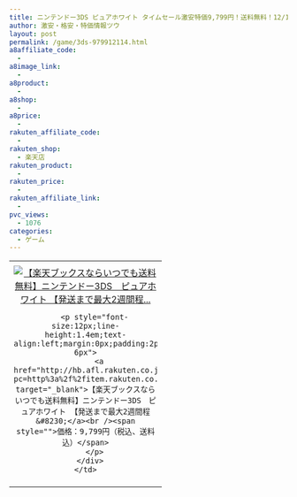 ```yaml
---
title: ニンテンドー3DS ピュアホワイト タイムセール激安特価9,799円！送料無料！12/1(月)14時〜
author: 激安・格安・特価情報ツウ
layout: post
permalink: /game/3ds-979912114.html
a8affiliate_code:
  - 
a8image_link:
  - 
a8product:
  - 
a8shop:
  - 
a8price:
  - 
rakuten_affiliate_code:
  - 
rakuten_shop:
  - 楽天店
rakuten_product:
  - 
rakuten_price:
  - 
rakuten_affiliate_link:
  - 
pvc_views:
  - 1076
categories:
  - ゲーム
---
```

<table border="0" cellpadding="0" cellspacing="0">
  <tr>
    <td valign="top">
      <div style="border:1px none;margin:0px;padding:6px 0px;width:260px;text-align:center;float:left">
        <a href="http://hb.afl.rakuten.co.jp/hgc/012cde47.e006c961.05c4d760.e09cc467/?pc=http%3a%2f%2fitem.rakuten.co.jp%2fbook%2f12486148%2f%3fscid%3daf_link_tbl&m=http%3a%2f%2fm.rakuten.co.jp%2fbook%2fi%2f16644010%2f" target="_blank"><img src="http://hbb.afl.rakuten.co.jp/hgb/?pc=http%3a%2f%2fthumbnail.image.rakuten.co.jp%2f%400_mall%2fbook%2fcabinet%2f0798%2f4902370520798.jpg%3f_ex%3d240x240&m=http%3a%2f%2fthumbnail.image.rakuten.co.jp%2f%400_mall%2fbook%2fcabinet%2f0798%2f4902370520798.jpg" alt="【楽天ブックスならいつでも送料無料】ニンテンドー3DS　ピュアホワイト 【発送まで最大2週間程..." border="0" style="margin:0px;padding:0px" /></a> 
        
        <p style="font-size:12px;line-height:1.4em;text-align:left;margin:0px;padding:2px 6px">
          <a href="http://hb.afl.rakuten.co.jp/hgc/012cde47.e006c961.05c4d760.e09cc467/?pc=http%3a%2f%2fitem.rakuten.co.jp%2fbook%2f12486148%2f%3fscid%3daf_link_tbl&m=http%3a%2f%2fm.rakuten.co.jp%2fbook%2fi%2f16644010%2f" target="_blank">【楽天ブックスならいつでも送料無料】ニンテンドー3DS　ピュアホワイト 【発送まで最大2週間程&#8230;</a><br /><span style="">価格：9,799円（税込、送料込）</span>
        </p>
      </div>
    </td>
  </tr>
</table>